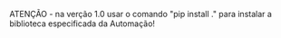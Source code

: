 ATENÇÃO - na verção 1.0 usar o comando "pip install ." para instalar a biblioteca especificada da Automação!
